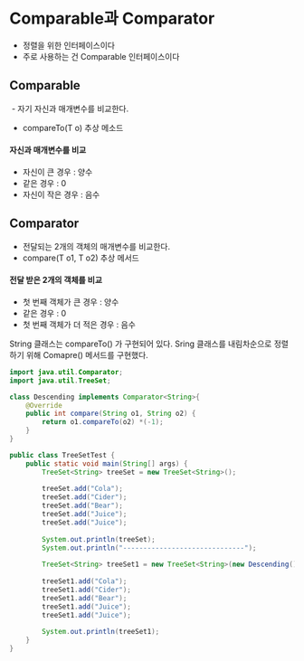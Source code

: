 # Comparable과 Comparator
- 정렬을 위한 인터페이스이다
- 주로 사용하는 건 Comparable 인터페이스이다
## Comparable
 - 자기 자신과 매개변수를 비교한다.
- compareTo(T o) 추상 메소드
#### 자신과 매개변수를 비교
- 자신이 큰 경우 : 양수
- 같은 경우 : 0
- 자신이 작은 경우 : 음수
## Comparator
- 전달되는 2개의 객체의 매개변수를 비교한다.
- compare(T o1, T o2) 추상 메서드
#### 전달 받은 2개의 객체를 비교
- 첫 번째 객체가 큰 경우 : 양수
- 같은 경우 : 0
- 첫 번째 객체가 더 적은 경우 : 음수

String 클래스는 compareTo() 가 구현되어 있다.
Sring 클래스를 내림차순으로 정렬하기 위해 Comapre() 메서드를 구현했다.
```java
import java.util.Comparator;
import java.util.TreeSet;

class Descending implements Comparator<String>{
	@Override
	public int compare(String o1, String o2) {
		return o1.compareTo(o2) *(-1);
	}
}

public class TreeSetTest {
	public static void main(String[] args) {
		TreeSet<String> treeSet = new TreeSet<String>();
		
		treeSet.add("Cola");
		treeSet.add("Cider");
		treeSet.add("Bear");
		treeSet.add("Juice");
		treeSet.add("Juice");
		
		System.out.println(treeSet);
		System.out.println("------------------------------");
		
		TreeSet<String> treeSet1 = new TreeSet<String>(new Descending());
		
		treeSet1.add("Cola");
		treeSet1.add("Cider");
		treeSet1.add("Bear");
		treeSet1.add("Juice");
		treeSet1.add("Juice");
		
		System.out.println(treeSet1);
	}
}
```